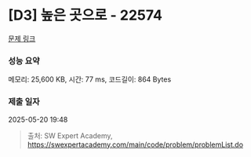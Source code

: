 # [D3] 높은 곳으로 - 22574 

[문제 링크](https://swexpertacademy.com/main/code/problem/problemDetail.do?contestProbId=AZIieDaq5AEDFAXd) 

### 성능 요약

메모리: 25,600 KB, 시간: 77 ms, 코드길이: 864 Bytes

### 제출 일자

2025-05-20 19:48



> 출처: SW Expert Academy, https://swexpertacademy.com/main/code/problem/problemList.do